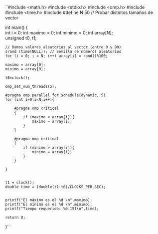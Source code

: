 ``#include <math.h> 
#include <stdio.h> 
#include <omp.h> 
#include <vector>
#include <time.h> 
#include <ctime>
#define N 50 // Probar distintos tamaños de vector 

int main() 
{  
    int i = 0;
    int maximo = 0;
    int minimo = 0;
    int array[N];  
    unsigned t0, t1;
 
    // Damos valores aleatorios al vector (entre 0 y 99) 
    srand (time(NULL)); // Semilla de números aleatorios 
    for (i = 0; i < N; i++) array[i] = rand()%100; 

    maximo = array[0];
    minimo = array[0];

    t0=clock();

    omp_set_num_threads(5);

    #pragma omp parallel for schedule(dynamic, 5)
    for (int i=0;i<N;i++){

        #pragma omp critical
        {
            if (maximo < array[i]){
                maximo = array[i];
            }
        }

        #pragma omp critical
        {
            if (minimo > array[i]){
                minimo = array[i];
            }
        }
        
    }


    t1 = clock();
    double time = (double(t1-t0)/CLOCKS_PER_SEC);

    
    printf("El máximo es el %d \n",maximo);
    printf("El mínimo es el %d \n",minimo);
    printf("Tiempo requerido: %0.15f\n",time);

    return 0;
}``
